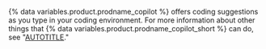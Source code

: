 {% data variables.product.prodname_copilot %} offers coding suggestions as you type in your coding environment. For more information about other things that {% data variables.product.prodname_copilot_short %} can do, see "[AUTOTITLE](/copilot/about-github-copilot/what-is-github-copilot)."
